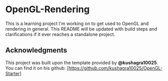# OpenGL-Rendering
This is a learning project I'm working on to get used to OpenGL and rendering in general. This README will be updated with build steps and clarifications if it ever reaches a standalone project.

## Acknowledgments
This project was built upon the template provided by **@kushagra10025**.
You can find it on his github: [https://github.com/kushagra10025/OpenGL-Starter]
